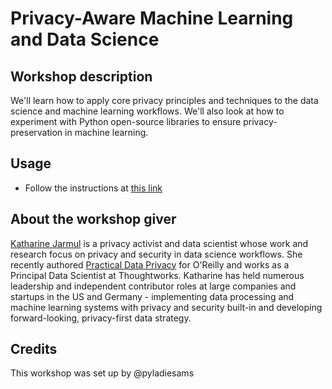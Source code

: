 
# Privacy-Aware Machine Learning and Data Science

## Workshop description
We'll learn how to apply core privacy principles and techniques to the data science and machine learning workflows. We'll also look at how to experiment with Python open-source libraries to ensure privacy-preservation in machine learning. 

## Usage
* Follow the instructions at [this link](https://github.com/kjam/practical-data-privacy)
 
## About the workshop giver
[Katharine Jarmul](https://www.linkedin.com/in/katharinejarmul/) is a privacy activist and data scientist whose work and research focus on privacy and security in data science workflows. She recently authored [Practical Data Privacy](https://practicaldataprivacybook.com/) for O'Reilly and works as a Principal Data Scientist at Thoughtworks. Katharine has held numerous leadership and independent contributor roles at large companies and startups in the US and Germany - implementing data processing and machine learning systems with privacy and security built-in and developing forward-looking, privacy-first data strategy.

## Credits
This workshop was set up by @pyladiesams 
